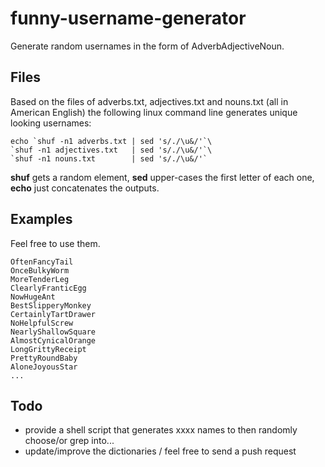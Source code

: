 # funny-username-generator
Generate random usernames in the form of AdverbAdjectiveNoun.

## Files

Based on the files of adverbs.txt, adjectives.txt and nouns.txt (all in American English) the following linux command line generates unique looking usernames:

    echo `shuf -n1 adverbs.txt | sed 's/./\u&/'`\
    `shuf -n1 adjectives.txt   | sed 's/./\u&/'`\
    `shuf -n1 nouns.txt        | sed 's/./\u&/'`

**shuf** gets a random element, **sed** upper-cases the first letter of each one, **echo** just concatenates the outputs.

## Examples

Feel free to use them.

    OftenFancyTail
    OnceBulkyWorm
    MoreTenderLeg
    ClearlyFranticEgg
    NowHugeAnt
    BestSlipperyMonkey
    CertainlyTartDrawer
    NoHelpfulScrew
    NearlyShallowSquare
    AlmostCynicalOrange
    LongGrittyReceipt
    PrettyRoundBaby
    AloneJoyousStar
    ...
    
## Todo

- provide a shell script that generates xxxx names to then randomly choose/or grep into...
- update/improve the dictionaries / feel free to send a push request
